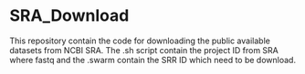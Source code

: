 # SRA_Download
This repository contain the code for downloading the public available datasets from NCBI SRA. The .sh script contain the project ID from SRA where fastq and the .swarm contain the SRR ID which need to be download. 
